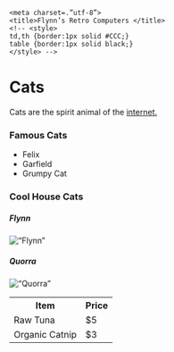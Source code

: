 <!DOCTYPEhtml>

<html>

<head>

	<meta charset=.”utf-8”>
	<title>Flynn’s Retro Computers </title>
	<!-- <style>
	td,th {border:1px solid #CCC;}
	table {border:1px solid black;}
	</style> -->

</head>

<body>

<h1>Cats</h1>

<p>Cats are the spirit animal of the <a href=“http://www.w3.org”>internet.</a></p>

<h3>Famous Cats </h3>
<ul>
	<li>Felix</li>
	<li>Garfield</li>
	<li>Grumpy Cat</li>
</ul>

<h3>Cool House Cats </h3>

<h5>Flynn</h5>
<img src=“” alt=“Flynn”>

<h5>Quorra</h5>
<img src=“quorra.jpg” alt=“Quorra”>


<table>
<tr>
	<th>Item</th>
	<th>Price</th>
</tr>
<tr>
	<td>Raw Tuna</td>
	<td>$5</td>
</tr>
<tr>
	<td>Organic Catnip</td>
	<td>$3</td>
</tr>
</table>


</body>
</html>
